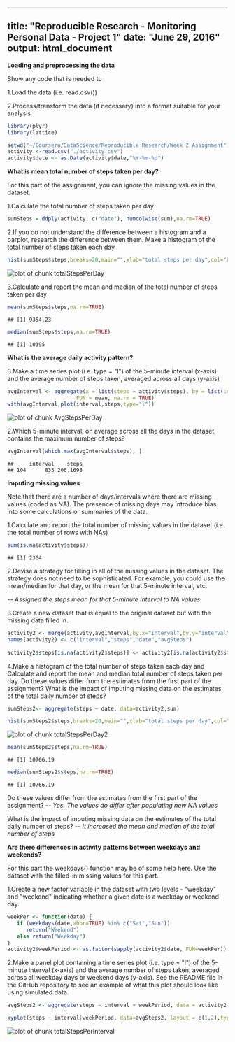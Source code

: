 
---
title: "Reproducible Research - Monitoring Personal Data - Project 1"
date: "June 29, 2016"
output: html_document
---



**Loading and preprocessing the data**

Show any code that is needed to

1.Load the data (i.e. read.csv())

2.Process/transform the data (if necessary) into a format suitable for your analysis

```r
library(plyr)
library(lattice)

setwd("~/Coursera/DataScience/Reproducible Research/Week 2 Assignment")
activity <-read.csv("./activity.csv")
activity$date <- as.Date(activity$date,"%Y-%m-%d")
```

**What is mean total number of steps taken per day?**

For this part of the assignment, you can ignore the missing values in the dataset.

1.Calculate the total number of steps taken per day

```r
sumSteps = ddply(activity, c("date"), numcolwise(sum),na.rm=TRUE)
```


2.If you do not understand the difference between a histogram and a barplot, research the difference between them. Make a histogram of the total number of steps taken each day

```r
hist(sumSteps$steps,breaks=20,main="",xlab="total steps per day",col="blue")
```

![plot of chunk totalStepsPerDay](figure/totalStepsPerDay-1.png)

3.Calculate and report the mean and median of the total number of steps taken per day

```r
mean(sumSteps$steps,na.rm=TRUE)
```

```
## [1] 9354.23
```

```r
median(sumSteps$steps,na.rm=TRUE)
```

```
## [1] 10395
```
**What is the average daily activity pattern?**

3.Make a time series plot (i.e. type = "l") of the 5-minute interval (x-axis) and the average number of steps taken, averaged across all days (y-axis)

```r
avgInterval <- aggregate(x = list(steps = activity$steps), by = list(interval = activity$interval), 
                      FUN = mean, na.rm = TRUE)
with(avgInterval,plot(interval,steps,type="l"))
```

![plot of chunk AvgStepsPerDay](figure/AvgStepsPerDay-1.png)

2.Which 5-minute interval, on average across all the days in the dataset, contains the maximum number of steps?

```r
avgInterval[which.max(avgInterval$steps), ]
```

```
##     interval    steps
## 104      835 206.1698
```

**Imputing missing values**

Note that there are a number of days/intervals where there are missing values (coded as NA). The presence of missing days may introduce bias into some calculations or summaries of the data.

1.Calculate and report the total number of missing values in the dataset (i.e. the total number of rows with NAs)

```r
sum(is.na(activity$steps))
```

```
## [1] 2304
```
2.Devise a strategy for filling in all of the missing values in the dataset. The strategy does not need to be sophisticated. For example, you could use the mean/median for that day, or the mean for that 5-minute interval, etc.

*-- Assigned the steps mean for that 5-minute interval to NA values.* 

3.Create a new dataset that is equal to the original dataset but with the missing data filled in.

```r
activity2 <- merge(activity,avgInterval,by.x="interval",by.y="interval")
names(activity2) <- c("interval","steps","date","avgSteps")
  
activity2$steps[is.na(activity2$steps)] <- activity2[is.na(activity2$steps),"avgSteps"]
```


4.Make a histogram of the total number of steps taken each day and Calculate and report the mean and median total number of steps taken per day. Do these values differ from the estimates from the first part of the assignment? What is the impact of imputing missing data on the estimates of the total daily number of steps?

```r
sumSteps2<- aggregate(steps ~ date, data=activity2,sum)

hist(sumSteps2$steps,breaks=20,main="",xlab="total steps per day",col="green")
```

![plot of chunk totalStepsPerDay2](figure/totalStepsPerDay2-1.png)

```r
mean(sumSteps2$steps,na.rm=TRUE)
```

```
## [1] 10766.19
```

```r
median(sumSteps2$steps,na.rm=TRUE)
```

```
## [1] 10766.19
```
Do these values differ from the estimates from the first part of the assignment? 
*-- Yes. The values do differ after populating new NA values*

What is the impact of imputing missing data on the estimates of the total daily number of steps?
*-- It increased the mean and median of the total number of steps*


**Are there differences in activity patterns between weekdays and weekends?**

For this part the weekdays() function may be of some help here. Use the dataset with the filled-in missing values for this part.

1.Create a new factor variable in the dataset with two levels - "weekday" and "weekend" indicating whether a given date is a weekday or weekend day.

```r
weekPer <- function(date) {
   if (weekdays(date,abbr=TRUE) %in% c("Sat","Sun"))
      return("Weekend")
   else return("Weekday")
}
activity2$weekPeriod <- as.factor(sapply(activity2$date, FUN=weekPer))
```


2.Make a panel plot containing a time series plot (i.e. type = "l") of the 5-minute interval (x-axis) and the average number of steps taken, averaged across all weekday days or weekend days (y-axis). See the README file in the GitHub repository to see an example of what this plot should look like using simulated data.

```r
avgSteps2 <- aggregate(steps ~ interval + weekPeriod, data = activity2, mean)

xyplot(steps ~ interval|weekPeriod, data=avgSteps2, layout = c(1,2),type="l")
```

![plot of chunk totalStepsPerInterval](figure/totalStepsPerInterval-1.png)

